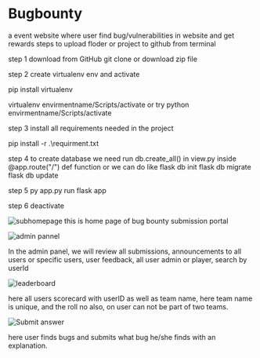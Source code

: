 # Bugbounty
a event website where user find bug/vulnerabilities in website and get rewards 
steps to upload floder or project to github from terminal

step 1 download from GitHub
git clone or download zip file

step 2 create virtualenv env  and activate

pip install virtualenv

virtualenv envirmentname/Scripts/activate  or try python envirmentname/Scripts/activate

step 3 install all requirements needed in the project

pip install -r .\requirment.txt

step 4 to create database we need run db.create_all() in view.py inside @app.route("/") def function
or we can do like 
flask db init 
flask db migrate
flask db update

step 5 py app.py  run flask app

step 6 deactivate





![subhomepage](https://github.com/amitrizz/Bugbounty/assets/74492526/bdf75902-a349-4f50-94df-1438ea0f4fc4)
this is home page of bug bounty submission portal

![admin pannel](https://github.com/amitrizz/Bugbounty/assets/74492526/7a4a72d3-1647-4388-85f3-87a9839771b4)

In the admin panel, we will review all submissions, announcements to all users or specific users, user feedback,
all user admin or player, search by userId



![leaderboard](https://github.com/amitrizz/Bugbounty/assets/74492526/cff2d9a9-3f08-4f95-9789-a304070d3cf0)

here all users scorecard with userID as well as team name, here team name is unique, and the roll no also,
on user can not be part of two teams.


![Submit answer](https://github.com/amitrizz/Bugbounty/assets/74492526/3bac43e5-0df3-46b3-9b3b-eda2fc601c3e)

here user finds bugs and submits what bug he/she finds with an explanation.




